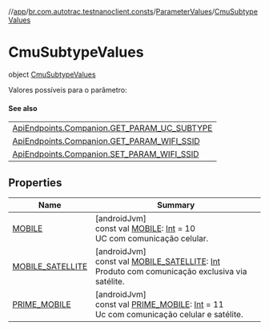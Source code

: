 //[app](../../../../index.md)/[br.com.autotrac.testnanoclient.consts](../../index.md)/[ParameterValues](../index.md)/[CmuSubtypeValues](index.md)

# CmuSubtypeValues

object [CmuSubtypeValues](index.md)

Valores possíveis para o parâmetro:

#### See also

| |
|---|
| [ApiEndpoints.Companion.GET_PARAM_UC_SUBTYPE](../../-api-endpoints/-companion/-g-e-t_-p-a-r-a-m_-u-c_-s-u-b-t-y-p-e.md) |
| [ApiEndpoints.Companion.GET_PARAM_WIFI_SSID](../../-api-endpoints/-companion/-g-e-t_-p-a-r-a-m_-w-i-f-i_-s-s-i-d.md) |
| [ApiEndpoints.Companion.SET_PARAM_WIFI_SSID](../../-api-endpoints/-companion/-s-e-t_-p-a-r-a-m_-w-i-f-i_-s-s-i-d.md) |

## Properties

| Name | Summary |
|---|---|
| [MOBILE](-m-o-b-i-l-e.md) | [androidJvm]<br>const val [MOBILE](-m-o-b-i-l-e.md): [Int](https://kotlinlang.org/api/latest/jvm/stdlib/kotlin/-int/index.html) = 10<br>UC com comunicação celular. |
| [MOBILE_SATELLITE](-m-o-b-i-l-e_-s-a-t-e-l-l-i-t-e.md) | [androidJvm]<br>const val [MOBILE_SATELLITE](-m-o-b-i-l-e_-s-a-t-e-l-l-i-t-e.md): [Int](https://kotlinlang.org/api/latest/jvm/stdlib/kotlin/-int/index.html)<br>Produto com comunicação exclusiva via satélite. |
| [PRIME_MOBILE](-p-r-i-m-e_-m-o-b-i-l-e.md) | [androidJvm]<br>const val [PRIME_MOBILE](-p-r-i-m-e_-m-o-b-i-l-e.md): [Int](https://kotlinlang.org/api/latest/jvm/stdlib/kotlin/-int/index.html) = 11<br>Uc com comunicação celular e satélite. |

